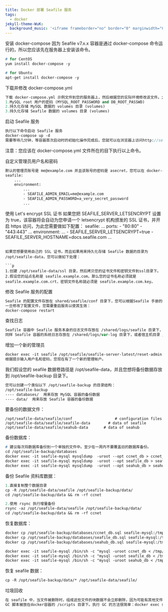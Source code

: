 ```yaml
---
title: Docker 部署 Seafile 服务
tags:
  - docker
jekyll-theme-WuK:
  background_music: '<iframe frameborder="no" border="0" marginwidth="0" marginheight="0" width=100% height=86 src="//music.163.com/outchain/player?type=2&id=27876158&auto=0&height=66"></iframe>'
---
```


安装 docker-compose
因为 Seafile v7.x.x 容器是通过 docker-compose 命令运行的，所以您应该先在服务器上安装该命令。
```p
# for CentOS
yum install docker-compose -y

# for Ubuntu
apt-get install docker-compose -y
```

下载并修改 docker-compose.yml
```p
下载 docker-compose.yml 示例文件到您的服务器上，然后根据您的实际环境修改该文件。尤其是以下几项配置：
1.MySQL root 用户的密码 (MYSQL_ROOT_PASSWORD and DB_ROOT_PASSWD)
2.持久化存储 MySQL 数据的 volumes 目录 (volumes)
3.持久化存储 Seafile 数据的 volumes 目录 (volumes)
```

启动 Seafile 服务
```p
执行以下命令启动 Seafile 服务
docker-compose up -d
需要等待几分钟，等容器首次启动时的初始化操作完成后，您就可以在浏览器上访问http://seafile.example.com 来打开 Seafile 主页。
```
注意：您应该在 docker-compose.yml 文件所在的目下执行以上命令。

自定义管理员用户名和密码
```p
默认的管理员账号是 me@example.com 并且该账号的密码是 asecret，您可以在 docker-compose.yml 中配置不同的用户名和密码，为此您需要做如下配置：
seafile:
    ...
    environment:
        ...
        - SEAFILE_ADMIN_EMAIL=me@example.com
        - SEAFILE_ADMIN_PASSWORD=a_very_secret_password
        ...
```

使用 Let's encrypt SSL 证书
如果您把 SEAFILE_SERVER_LETSENCRYPT 设置为 true，该容器将会自动为您申请一个 letsencrypt 机构颁发的 SSL 证书，并开启 https 访问，为此您需要做如下配置：
seafile:
    ...
    ports:
        - "80:80"
        - "443:443"
    ...
    environment:
        ...
        - SEAFILE_SERVER_LETSENCRYPT=true
        - SEAFILE_SERVER_HOSTNAME=docs.seafile.com
        ...
```

如果您想要使用自己的 SSL 证书，而且如果用来持久化存储 Seafile 数据的目录为 /opt/seafile-data，您可以做如下处理：

```p
1.创建 /opt/seafile-data/ssl 目录，然后拷贝您的证书文件和密钥文件到ssl目录下。
2.假设您的站点名称是 seafile.example.com，那么您的证书名称必须就是 seafile.example.com.crt，密钥文件名称就必须是 seafile.example.com.key。
```

修改 Seafile 服务的配置
```p
Seafile 的配置文件存放在 shared/seafile/conf 目录下，您可以根据Seafile 手册的指导来修改这些配置项。
一旦修改了配置文件，您需要重启服务以使其生效：
docker-compose restart
```

查找日志
```p
Seafile 容器中 Seafile 服务本身的日志文件存放在 /shared/logs/seafile 目录下，或者您可以在宿主机上 Seafile 容器的卷目录中找到这些日志，例如：/opt/seafile-data/logs/seafile
同样 Seafile 容器的系统日志存放在 /shared/logs/var-log 目录下，或者宿主机目录 /opt/seafile-data/logs/var-log。
```

增加一个新的管理员
```p
docker exec -it seafile /opt/seafile/seafile-server-latest/reset-admin.sh
根据提示输入用户名和密码，您现在有了一个新的管理帐户。
```

我们假设您的 seafile 数据卷路径是 /opt/seafile-data，并且您想将备份数据存放到 /opt/seafile-backup 目录下。
```p
您可以创建一个类似以下 /opt/seafile-backup 的目录结构：
/opt/seafile-backup
---- databases/  用来存放 MySQL 容器的备份数据
---- data/  用来存放 Seafile 容器的备份数据
```

要备份的数据文件：
```
/opt/seafile-data/seafile/conf                   # configuration files
/opt/seafile-data/seafile/seafile-data        # data of seafile
/opt/seafile-data/seafile/seahub-data       # data of seahub
```

备份数据库：
```p
# 建议每次将数据库备份到一个单独的文件中。至少在一周内不要覆盖旧的数据库备份。
cd /opt/seafile-backup/databases
docker exec -it seafile-mysql mysqldump  -uroot --opt ccnet_db > ccnet_db.sql
docker exec -it seafile-mysql mysqldump  -uroot --opt seafile_db > seafile_db.sql
docker exec -it seafile-mysql mysqldump  -uroot --opt seahub_db > seahub_db.sql
```
备份 Seafile 资料库数据：
```p
1.直接复制整个数据目录
cp -R /opt/seafile-data/seafile /opt/seafile-backup/data/
cd /opt/seafile-backup/data && rm -rf ccnet

2.使用 rsync 执行增量备份
rsync -az /opt/seafile-data/seafile /opt/seafile-backup/data/
cd /opt/seafile-backup/data && rm -rf ccnet
```

恢复数据库：
```p
docker cp /opt/seafile-backup/databases/ccnet_db.sql seafile-mysql:/tmp/ccnet_db.sql
docker cp /opt/seafile-backup/databases/seafile_db.sql seafile-mysql:/tmp/seafile_db.sql
docker cp /opt/seafile-backup/databases/seahub_db.sql seafile-mysql:/tmp/seahub_db.sql

docker exec -it seafile-mysql /bin/sh -c "mysql -uroot ccnet_db < /tmp/ccnet_db.sql"
docker exec -it seafile-mysql /bin/sh -c "mysql -uroot seafile_db < /tmp/seafile_db.sql"
docker exec -it seafile-mysql /bin/sh -c "mysql -uroot seahub_db < /tmp/seahub_db.sql"
```

恢复 seafile 数据：
```p
cp -R /opt/seafile-backup/data/* /opt/seafile-data/seafile/
```

垃圾回收
```p
在 seafile 中，当文件被删除时，组成这些文件的块数据不会立即删除，因为可能有其他文件也会引用这些块数据(用于去重功能的实现)。为了真正删除无用的块数据，还需要额外运行"GC"程序。GC 会自动检测到哪些数据块不再被任何文件所引用，并清除它们。
GC 脚本被放在docker容器的 /scripts 目录下。执行 GC 的方法很简单：docker exec seafile /scripts/gc.sh。对于社区版来说，该程序会暂停 Seafile 服务，但这是一个相对较快的程序，一旦程序运行完成，Seafile 服务也会自动重新启动。而专业版提供了在线运行 GC 的功能，不会暂停 Seafile 服务。
```
